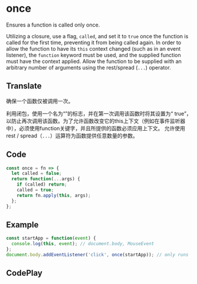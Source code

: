 # once

Ensures a function is called only once.

Utilizing a closure, use a flag, `called`, and set it to `true` once the function is called for the first time, preventing it from being called again. In order to allow the function to have its `this` context changed (such as in an event listener), the `function` keyword must be used, and the supplied function must have the context applied.
Allow the function to be supplied with an arbitrary number of arguments using the rest/spread (`...`) operator.

## Translate

确保一个函数仅被调用一次。

利用闭包，使用一个名为“”的标志，并在第一次调用该函数时将其设置为“ true”，以防止再次调用该函数。为了允许函数改变它的this上下文（例如在事件监听器中），必须使用function关键字，并且所提供的函数必须应用上下文。
允许使用rest / spread（`...`）运算符为函数提供任意数量的参数。

## Code

```js
const once = fn => {
  let called = false;
  return function(...args) {
    if (called) return;
    called = true;
    return fn.apply(this, args);
  };
};
```

## Example

```js
const startApp = function(event) {
  console.log(this, event); // document.body, MouseEvent
};
document.body.addEventListener('click', once(startApp)); // only runs `startApp` once upon click
```

## CodePlay

<template>
  <code-play codeplay-id="" />
</template>
